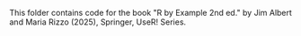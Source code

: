 This folder contains code for the book "R by Example 2nd ed." by Jim Albert and Maria Rizzo (2025), Springer, UseR! Series.
